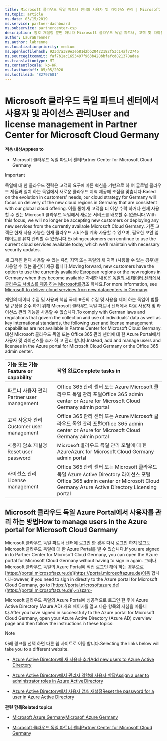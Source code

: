 ```yaml
---
title: Microsoft 클라우드 독일 파트너 센터의 사용자 및 라이선스 관리 | Microsoft 클라우드 독일 파트너 센터
ms.topic: article
ms.date: 03/15/2019
ms.service: partner-dashboard
ms.subservice: partnercenter-csp
description: 암호 재설정 뿐만 아니라 Microsoft 클라우드 독일 파트너, 고객 및 라이선스에 대 한 파트너 센터를 관리 하는 방법 및 위치를 알아봅니다.
author: LauraBrenner
ms.author: labrenne
ms.localizationpriority: medium
ms.openlocfilehash: 923d7a389e3eb81d2bb20422182f53c14af72746
ms.sourcegitcommit: faf7b1ac1653497f963b428bbfafcd821378adaa
ms.translationtype: MT
ms.contentlocale: ko-KR
ms.lasthandoff: 05/05/2020
ms.locfileid: "82797681"
---
```

# <a name="user-and-license-management-in-partner-center-for-microsoft-cloud-germany"></a><span data-ttu-id="79a5e-103">Microsoft 클라우드 독일 파트너 센터에서 사용자 및 라이선스 관리</span><span class="sxs-lookup"><span data-stu-id="79a5e-103">User and license management in Partner Center for Microsoft Cloud Germany</span></span>

<span data-ttu-id="79a5e-104">**적용 대상**</span><span class="sxs-lookup"><span data-stu-id="79a5e-104">**Applies to**</span></span>

-  <span data-ttu-id="79a5e-105">Microsoft 클라우드 독일 파트너 센터</span><span class="sxs-lookup"><span data-stu-id="79a5e-105">Partner Center for Microsoft Cloud Germany</span></span>

> [!IMPORTANT]
> <span data-ttu-id="79a5e-106">독일에 대 한 클라우드 전략은 고객의 요구에 따른 혁신을 기반으로 하 여 글로벌 클라우드 제품과 일치 하는 독일에서 새로운 클라우드 지역 제공에 초점을 맞춥니다.</span><span class="sxs-lookup"><span data-stu-id="79a5e-106">Based on the evolution in customers' needs, our cloud strategy for Germany will focus on delivery of the new cloud regions in Germany that are consistent with our global cloud offering.</span></span> <span data-ttu-id="79a5e-107">이를 통해 새 고객을 더 이상 수락 하거나 현재 사용할 수 있는 Microsoft 클라우드 독일에서 새로운 서비스를 배포할 수 없습니다.</span><span class="sxs-lookup"><span data-stu-id="79a5e-107">With this focus, we will no longer be accepting new customers or deploying any new services from the currently available Microsoft Cloud Germany.</span></span> <span data-ttu-id="79a5e-108">기존 고객은 현재 사용 가능한 현재 클라우드 서비스를 계속 사용할 수 있으며, 필요한 보안 업데이트를 유지 관리할 수 있습니다.</span><span class="sxs-lookup"><span data-stu-id="79a5e-108">Existing customers can continue to use the current cloud services available today, which we'll maintain with necessary security updates.</span></span>
>  
> <span data-ttu-id="79a5e-109">새 고객은 현재 사용할 수 있는 유럽 지역 또는 독일의 새 지역 (사용할 수 있는 경우)을 사용할 수 있는 옵션이 제공 됩니다.</span><span class="sxs-lookup"><span data-stu-id="79a5e-109">Moving forward, new customers have the option to use the currently available European regions or the new regions in Germany when they become available.</span></span> <span data-ttu-id="79a5e-110">자세한 내용은 [독일의 새 데이터 센터에서 클라우드 서비스를 제공 하는 Microsoft를](https://news.microsoft.com/europe/2018/08/31/microsoft-to-deliver-cloud-services-from-new-datacentres-in-germany-in-2019-to-meet-evolving-customer-needs/)참조 하세요.</span><span class="sxs-lookup"><span data-stu-id="79a5e-110">For more information, see [Microsoft to deliver cloud services from new datacenters in Germany](https://news.microsoft.com/europe/2018/08/31/microsoft-to-deliver-cloud-services-from-new-datacentres-in-germany-in-2019-to-meet-evolving-customer-needs/).</span></span>

<span data-ttu-id="79a5e-111">개인의 데이터 수집 및 사용과 핵심 국제 표준의 수집 및 사용을 제어 하는 독일어 법률 및 규정을 준수 하기 위해 Microsoft 클라우드 독일 파트너 센터에서 다음 사용자 및 라이선스 관리 기능을 사용할 수 없습니다.</span><span class="sxs-lookup"><span data-stu-id="79a5e-111">To comply with German laws and regulations that govern the collection and use of individuals' data as well as key international standards, the following user and license management capabilities are not available in Partner Center for Microsoft Cloud Germany.</span></span> <span data-ttu-id="79a5e-112">대신 Microsoft 클라우드 독일 또는 Office 365 관리 센터에 대 한 Azure Portal에서 사용자 및 라이선스를 추가 하 고 관리 합니다.</span><span class="sxs-lookup"><span data-stu-id="79a5e-112">Instead, add and manage users and licenses in the Azure portal for Microsoft Cloud Germany or the Office 365 admin center.</span></span>

<span data-ttu-id="79a5e-113">기능 또는 기능</span><span class="sxs-lookup"><span data-stu-id="79a5e-113">Feature or capability</span></span> | <span data-ttu-id="79a5e-114">작업 완료</span><span class="sxs-lookup"><span data-stu-id="79a5e-114">Complete tasks in</span></span>
:--- | :---
<span data-ttu-id="79a5e-115">파트너 사용자 관리</span><span class="sxs-lookup"><span data-stu-id="79a5e-115">Partner user management</span></span> | <span data-ttu-id="79a5e-116">Office 365 관리 센터 또는 Azure Microsoft 클라우드 독일 관리 포털</span><span class="sxs-lookup"><span data-stu-id="79a5e-116">Office 365 admin center or Azure for Microsoft Cloud Germany admin portal</span></span>
<span data-ttu-id="79a5e-117">고객 사용자 관리</span><span class="sxs-lookup"><span data-stu-id="79a5e-117">Customer user management</span></span> | <span data-ttu-id="79a5e-118">Office 365 관리 센터 또는 Azure Microsoft 클라우드 독일 관리 포털</span><span class="sxs-lookup"><span data-stu-id="79a5e-118">Office 365 admin center or Azure for Microsoft Cloud Germany admin portal</span></span>
<span data-ttu-id="79a5e-119">사용자 암호 재설정</span><span class="sxs-lookup"><span data-stu-id="79a5e-119">Reset user password</span></span> | <span data-ttu-id="79a5e-120">Microsoft 클라우드 독일 관리 포털에 대 한 Azure</span><span class="sxs-lookup"><span data-stu-id="79a5e-120">Azure for Microsoft Cloud Germany admin portal</span></span>
<span data-ttu-id="79a5e-121">라이선스 관리</span><span class="sxs-lookup"><span data-stu-id="79a5e-121">License management</span></span> | <span data-ttu-id="79a5e-122">Office 365 관리 센터 또는 Microsoft 클라우드 독일 Azure Active Directory 라이선스 포털</span><span class="sxs-lookup"><span data-stu-id="79a5e-122">Office 365 admin center or Microsoft Cloud Germany Azure Active Directory Licensing portal</span></span>

## <a name="how-to-manage-users-in-the-azure-portal-for-microsoft-cloud-germany"></a><span data-ttu-id="79a5e-123">Microsoft 클라우드 독일 Azure Portal에서 사용자를 관리 하는 방법</span><span class="sxs-lookup"><span data-stu-id="79a5e-123">How to manage users in the Azure portal for Microsoft Cloud Germany</span></span> 

<span data-ttu-id="79a5e-124">Microsoft 클라우드 독일 파트너 센터에 로그인 한 경우 다시 로그인 하지 않고도 Microsoft 클라우드 독일에 대 한 Azure Portal를 열 수 있습니다.</span><span class="sxs-lookup"><span data-stu-id="79a5e-124">If you are signed in to Partner Center for Microsoft Cloud Germany, you can open the Azure portal for Microsoft Cloud Germany without having to sign in again.</span></span> <span data-ttu-id="79a5e-125">그러나 Microsoft 클라우드 독일의 Azure Portal에 직접 로그인 해야 하는 경우으로 [https://portal.microsoftazure.de](https://portal.microsoftazure.de)이동 합니다.</span><span class="sxs-lookup"><span data-stu-id="79a5e-125">However, if you need to sign in directly to the Azure portal for Microsoft Cloud Germany, go to [https://portal.microsoftazure.de](https://portal.microsoftazure.de).</span></span> 

<span data-ttu-id="79a5e-126">Microsoft 클라우드 독일의 Azure Portal에 성공적으로 로그인 한 후에 Azure Active Directory (Azure AD) 개요 페이지를 열고 다음 항목의 지침을 따릅니다.</span><span class="sxs-lookup"><span data-stu-id="79a5e-126">After you have signed in successfully to the Azure portal for Microsoft Cloud Germany, open your Azure Active Directory (Azure AD) overview page and then follow the instructions in these topics:</span></span>

> [!NOTE]  
> <span data-ttu-id="79a5e-127">아래 링크를 선택 하면 다른 웹 사이트로 이동 합니다.</span><span class="sxs-lookup"><span data-stu-id="79a5e-127">Selecting the links below will take you to a different website.</span></span> 

-  [<span data-ttu-id="79a5e-128">Azure Active Directory에 새 사용자 추가</span><span class="sxs-lookup"><span data-stu-id="79a5e-128">Add new users to Azure Active Directory</span></span>](https://docs.microsoft.com/azure/active-directory/active-directory-users-create-azure-portal)

-  [<span data-ttu-id="79a5e-129">Azure Active Directory에서 관리자 역할에 사용자 할당</span><span class="sxs-lookup"><span data-stu-id="79a5e-129">Assign a user to administrator roles in Azure Active Directory</span></span>](https://docs.microsoft.com/azure/active-directory/active-directory-users-assign-role-azure-portal)

-  [<span data-ttu-id="79a5e-130">Azure Active Directory에서 사용자 암호 재설정</span><span class="sxs-lookup"><span data-stu-id="79a5e-130">Reset the password for a user in Azure Active Directory</span></span>](https://docs.microsoft.com/azure/active-directory/active-directory-users-reset-password-azure-portal)

<span data-ttu-id="79a5e-131">**관련 항목**</span><span class="sxs-lookup"><span data-stu-id="79a5e-131">**Related topics**</span></span>

-  [<span data-ttu-id="79a5e-132">Microsoft Azure Germany</span><span class="sxs-lookup"><span data-stu-id="79a5e-132">Microsoft Azure Germany</span></span>](https://azure.microsoft.com/global-infrastructure/germany/)

-  [<span data-ttu-id="79a5e-133">Microsoft 클라우드 독일 파트너 센터</span><span class="sxs-lookup"><span data-stu-id="79a5e-133">Partner Center for Microsoft Cloud Germany</span></span>](partner-center-for-microsoft-cloud-germany.md)


